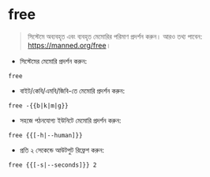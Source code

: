 # free

> সিস্টেমে অব্যবহৃত এবং ব্যবহৃত মেমোরির পরিমাণ প্রদর্শন করুন।
> আরও তথ্য পাবেন: <https://manned.org/free>।

- সিস্টেমের মেমোরি প্রদর্শন করুন:

`free`

- বাইট/কেবি/এমবি/জিবি-তে মেমোরি প্রদর্শন করুন:

`free -{{b|k|m|g}}`

- সহজে পঠনযোগ্য ইউনিটে মেমোরি প্রদর্শন করুন:

`free {{[-h|--human]}}`

- প্রতি ২ সেকেন্ডে আউটপুট রিফ্রেশ করুন:

`free {{[-s|--seconds]}} 2`
